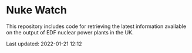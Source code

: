# Nuke Watch

This repository includes code for retrieving the latest information available on the output of EDF nuclear power plants in the UK.

Last updated: 2022-01-21 12:12